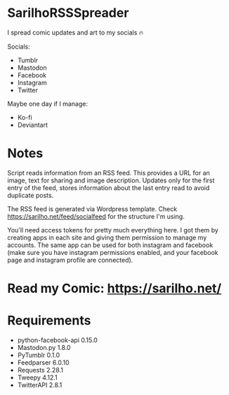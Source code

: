 # SarilhoRSSSpreader
I spread comic updates and art to my socials 🔥

Socials:
* Tumblr
* Mastodon
* Facebook
* Instagram
* Twitter

Maybe one day if I manage:
* Ko-fi
* Deviantart

# Notes

Script reads information from an RSS feed. This provides a URL for an image, text for sharing and image description. Updates only for the first entry of the feed, stores information about the last entry read to avoid duplicate posts. 

The RSS feed is generated via Wordpress template. Check https://sarilho.net/feed/socialfeed for the structure I'm using.

You'll need access tokens for pretty much everything here. I got them by creating apps in each site and giving them permission to manage my accounts. The same app can be used for both instagram and facebook (make sure you have instagram permissions enabled, and your facebook page and instagram profile are connected).

# Read my Comic: https://sarilho.net/

# Requirements
- python-facebook-api 0.15.0
- Mastodon.py 1.8.0
- PyTumblr 0.1.0
- Feedparser 6.0.10
- Requests 2.28.1
- Tweepy 4.12.1
- TwitterAPI 2.8.1
